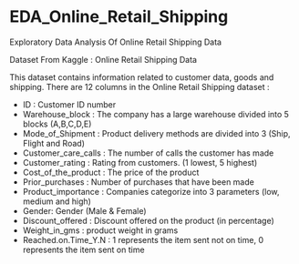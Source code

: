 # EDA_Online_Retail_Shipping
Exploratory Data Analysis Of Online Retail Shipping Data

Dataset From Kaggle : Online Retail Shipping Data

This dataset contains information related to customer data, goods and shipping. There are 12 columns in the Online Retail Shipping dataset :

* ID : Customer ID number
* Warehouse_block : The company has a large warehouse divided into 5 blocks (A,B,C,D,E)
* Mode_of_Shipment : Product delivery methods are divided into 3 (Ship, Flight and Road)
* Customer_care_calls : The number of calls the customer has made
* Customer_rating : Rating from customers. (1 lowest, 5 highest)
* Cost_of_the_product : The price of the product
* Prior_purchases : Number of purchases that have been made
* Product_importance : Companies categorize into 3 parameters (low, medium and high)
* Gender: Gender (Male & Female)
* Discount_offered : Discount offered on the product (in percentage)
* Weight_in_gms : product weight in grams
* Reached.on.Time_Y.N : 1 represents the item sent not on time, 0 represents the item sent on time
